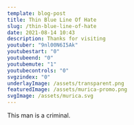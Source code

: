 ```yaml
---
template: blog-post
title: Thin Blue Line Of Hate
slug: /thin-blue-line-of-hate
date: 2021-08-14 10:43
description: Thanks for visiting
youtuber: "9nl00N6I5Ak"
youtubestart: "0"
youtubeend: "0"
youtubemute: "1"
youtubecontrols: "0"
svgzindex: "0"
underlayImage: /assets/transparent.png
featuredImage: /assets/murica-promo.png
svgImage: /assets/murica.svg
---
```

This man is a criminal.



<!-- ZzTho_Cz8qo -->